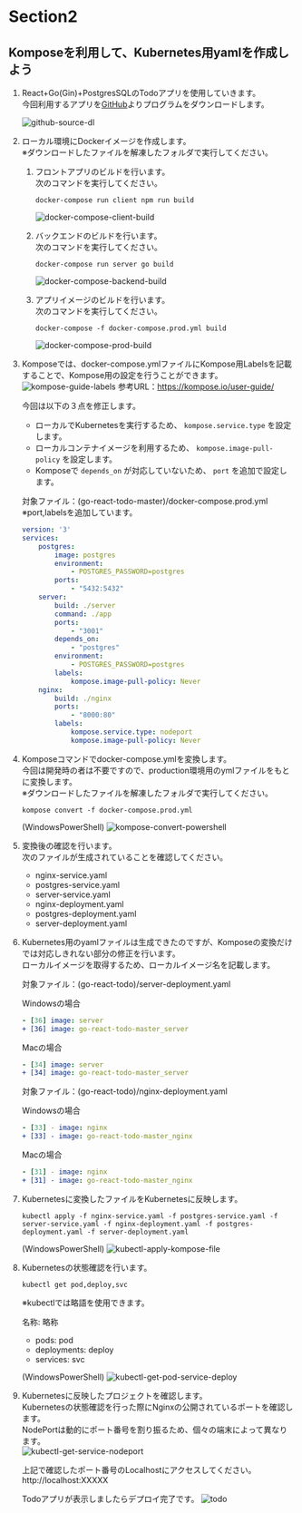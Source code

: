 # Section2

## Komposeを利用して、Kubernetes用yamlを作成しよう

1. React+Go(Gin)+PostgresSQLのTodoアプリを使用していきます。  
    今回利用するアプリを[GitHub](https://github.com/miracleave-ltd/go-react-todo)よりプログラムをダウンロードします。

    ![github-source-dl](img/github-source-dl.png)

2. ローカル環境にDockerイメージを作成します。  
    ※ダウンロードしたファイルを解凍したフォルダで実行してください。

    1. フロントアプリのビルドを行います。  
        次のコマンドを実行してください。

        ```shell
        docker-compose run client npm run build
        ```

        ![docker-compose-client-build](img/docker-compose-client-build.png)

    2. バックエンドのビルドを行います。  
        次のコマンドを実行してください。

        ```shell
        docker-compose run server go build
        ```

        ![docker-compose-backend-build](img/docker-compose-backend-build.png)

    3. アプリイメージのビルドを行います。  
        次のコマンドを実行してください。

        ```shell
        docker-compose -f docker-compose.prod.yml build
        ```

         ![docker-compose-prod-build](img/docker-compose-prod-build.png)

3. Komposeでは、docker-compose.ymlファイルにKompose用Labelsを記載することで、Kompose用の設定を行うことができます。  
    ![kompose-guide-labels](img/kompose-guide-labels.png)
    参考URL：https://kompose.io/user-guide/

    今回は以下の３点を修正します。
    - ローカルでKubernetesを実行するため、 `kompose.service.type` を設定します。
    - ローカルコンテナイメージを利用するため、 `kompose.image-pull-policy` を設定します。  
    - Komposeで `depends_on` が対応していないため、 `port` を追加で設定します。

    対象ファイル：(go-react-todo-master)/docker-compose.prod.yml  
    ※port,labelsを追加しています。

    ```yml
    version: '3'
    services:
        postgres:
            image: postgres
            environment:
                - POSTGRES_PASSWORD=postgres
            ports:
                - "5432:5432"
        server:
            build: ./server
            command: ./app
            ports:
                - "3001"
            depends_on:
                - "postgres"
            environment:
                - POSTGRES_PASSWORD=postgres
            labels:
                kompose.image-pull-policy: Never
        nginx:
            build: ./nginx
            ports:
                - "8000:80"
            labels:
                kompose.service.type: nodeport
                kompose.image-pull-policy: Never
    ```

4. Komposeコマンドでdocker-compose.ymlを変換します。  
    今回は開発時の者は不要ですので、production環境用のymlファイルをもとに変換します。  
    ※ダウンロードしたファイルを解凍したフォルダで実行してください。

    ```Shell
    kompose convert -f docker-compose.prod.yml
    ```

    (WindowsPowerShell)
    ![kompose-convert-powershell](img/kompose-convert-powershell.png)

5. 変換後の確認を行います。  
    次のファイルが生成されていることを確認してください。

    - nginx-service.yaml
    - postgres-service.yaml
    - server-service.yaml
    - nginx-deployment.yaml
    - postgres-deployment.yaml
    - server-deployment.yaml

6. Kubernetes用のyamlファイルは生成できたのですが、Komposeの変換だけでは対応しきれない部分の修正を行います。  
    ローカルイメージを取得するため、ローカルイメージ名を記載します。  

    対象ファイル：(go-react-todo)/server-deployment.yaml

    Windowsの場合

    ```yml
    - [36] image: server
    + [36] image: go-react-todo-master_server
    ```

    Macの場合

    ```yml
    - [34] image: server
    + [34] image: go-react-todo-master_server
    ```

    対象ファイル：(go-react-todo)/nginx-deployment.yaml

    Windowsの場合

    ```yml
    - [33] - image: nginx
    + [33] - image: go-react-todo-master_nginx
    ```

    Macの場合
    ```yml
    - [31] - image: nginx
    + [31] - image: go-react-todo-master_nginx
    ```

7. Kubernetesに変換したファイルをKubernetesに反映します。

    ```Shell
    kubectl apply -f nginx-service.yaml -f postgres-service.yaml -f server-service.yaml -f nginx-deployment.yaml -f postgres-deployment.yaml -f server-deployment.yaml
    ```

    (WindowsPowerShell)
    ![kubectl-apply-kompose-file](img/kubectl-apply-kompose-file.png)

8. Kubernetesの状態確認を行います。

    ```Shell
    kubectl get pod,deploy,svc
    ```

    ※kubectlでは略語を使用できます。

    名称: 略称
    - pods: pod
    - deployments: deploy
    - services: svc

    (WindowsPowerShell)
    ![kubectl-get-pod-service-deploy](img/kubectl-get-pod-service-deploy.png)

9. Kubernetesに反映したプロジェクトを確認します。  
    Kubernetesの状態確認を行った際にNginxの公開されているポートを確認します。  
    NodePortは動的にポート番号を割り振るため、個々の端末によって異なります。  
    ![kubectl-get-service-nodeport](img/kubectl-get-service-nodeport.png)

    上記で確認したポート番号のLocalhostにアクセスしてください。  
    http://localhost:XXXXX

    Todoアプリが表示しましたらデプロイ完了です。
    ![todo](img/todo.png)
